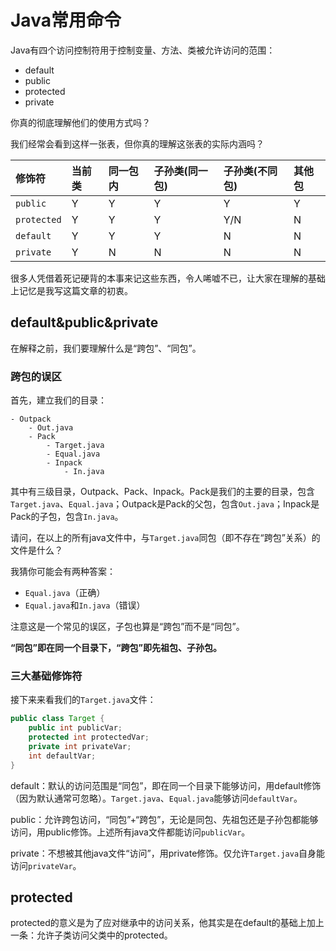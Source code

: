# Java常用命令




Java有四个访问控制符用于控制变量、方法、类被允许访问的范围：

* default
* public
* protected
* private



你真的彻底理解他们的使用方式吗？

我们经常会看到这样一张表，但你真的理解这张表的实际内涵吗？

| 修饰符      | 当前类 | 同一包内 | 子孙类(同一包) | 子孙类(不同包) | 其他包 |
| :---------- | :----- | :------- | :------------- | :------------- | :----- |
| `public`    | Y      | Y        | Y              | Y              | Y      |
| `protected` | Y      | Y        | Y              | Y/N            | N      |
| `default`   | Y      | Y        | Y              | N              | N      |
| `private`   | Y      | N        | N              | N              | N      |

很多人凭借着死记硬背的本事来记这些东西，令人唏嘘不已，让大家在理解的基础上记忆是我写这篇文章的初衷。



## default&public&private

在解释之前，我们要理解什么是“跨包”、“同包”。



### 跨包的误区

首先，建立我们的目录：

```
- Outpack
	- Out.java
	- Pack
		- Target.java
		- Equal.java
		- Inpack
			- In.java
```

其中有三级目录，Outpack、Pack、Inpack。Pack是我们的主要的目录，包含`Target.java`、`Equal.java`；Outpack是Pack的父包，包含`Out.java`；Inpack是Pack的子包，包含`In.java`。

请问，在以上的所有java文件中，与`Target.java`同包（即不存在“跨包”关系）的文件是什么？

我猜你可能会有两种答案：

* `Equal.java`（正确）
* `Equal.java`和`In.java`（错误）

注意这是一个常见的误区，子包也算是“跨包”而不是“同包”。

**“同包”即在同一个目录下，“跨包”即先祖包、子孙包。**



### 三大基础修饰符

接下来来看我们的`Target.java`文件：

```java
public class Target {
  	public int publicVar;
    protected int protectedVar;
    private int privateVar;
    int defaultVar;
}
```

default：默认的访问范围是“同包”，即在同一个目录下能够访问，用default修饰（因为默认通常可忽略）。`Target.java`、`Equal.java`能够访问`defaultVar`。

public：允许跨包访问，“同包”+“跨包”，无论是同包、先祖包还是子孙包都能够访问，用public修饰。上述所有java文件都能访问`publicVar`。

private：不想被其他java文件“访问”，用private修饰。仅允许`Target.java`自身能访问`privateVar`。



## protected

protected的意义是为了应对继承中的访问关系，他其实是在default的基础上加上一条：允许子类访问父类中的protected。




